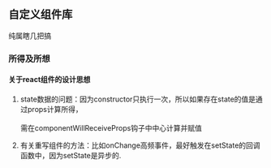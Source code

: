 ## 自定义组件库
纯属瞎几把搞

### 所得及所想
#### 关于react组件的设计思想

1. state数据的问题：因为constructor只执行一次，所以如果存在state的值是通过props计算所得，<br><br>需在componentWillReceiveProps钩子中中心计算并赋值

2. 有关重写组件的方法：比如onChange高频事件，最好触发在setState的回调函数中，因为setState是异步的.